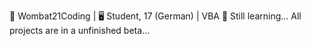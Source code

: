 💬 Wombat21Coding | 🖥️ Student, 17 (German) | VBA 📌 Still learning... All projects are in a unfinished beta...
